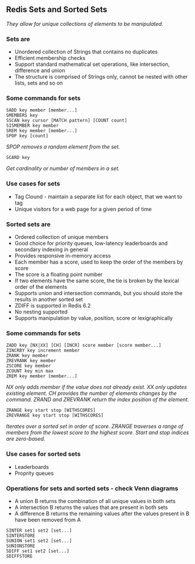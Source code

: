 ## Redis Sets and Sorted Sets

_They allow for unique collections of elements to be manipulated._

### Sets are

- Unordered collection of Strings that contains no duplicates
- Efficient membership checks
- Support standard mathematical set operations, like intersection, difference and union
- The structure is comprised of Strings only, cannot be nested with other lists, sets and so on

### Some commands for sets

```
SADD key member [member...]
SMEMBERS key
SSCAN key cursor [MATCH pattern] [COUNT count]
SISMEMBER key member
SREM key member [member...]
SPOP key [count]
```

_SPOP removes a random element from the set._

```
SCARD key
```

_Get cardinality or number of members in a set._

### Use cases for sets

- Tag Clound - maintain a separate list for each object, that we want to tag
- Unique visitors for a web page for a given period of time

### Sorted sets are

- Ordered collection of unique members
- Good choice for priority queues, low-latency leaderboards and secondary indexing in general
- Provides responsive in-memory access
- Each member has a score, used to keep the order of the members by score
- The score is a floating point number
- If two elements have the same score, the tie is broken by the lexical order of the elements
- Supports union and intersection commands, but you should store the results in another sorted set
- ZDIFF is supported in Redis 6.2
- No nesting supported
- Supports manipulation by value, position, score or lexigraphically

### Some commands for sets

```
ZADD key [NX|XX] [CH] [INCR] score member [score member...]
ZINCRBY key increment member
ZRANK key member
ZREVRANK key member
ZSCORE key member
ZCOUNT key min max
ZREM key member [member...]
```

_NX only adds member if the value does not already exist. XX only updates existing element. CH provides the number of elements changes by the command._
_ZRAND and ZREVRANK return the index position of the element._

```
ZRANGE key start stop [WITHSCORES]
ZREVRANGE key start stop [WITHSCORES]
```

_Iterates over a sorted set in order of score. ZRANGE traverses a range of members from the lowest score to the highest score. Start and stop indices are zero-based._

### Use cases for sorted sets

- Leaderboards
- Proprity queues

### Operations for sets and sorted sets - check Venn diagrams

- A union B returns the combination of all unique values in both sets
- A intersection B returns the values that are present in both sets
- A difference B returns the remaining values after the values present in B have been removed from A

```
SINTER set1 set2 [set...]
SINTERSTORE
SUNION set1 set2 [set...]
SUNIONSTORE
SDIFF set1 set2 [set...]
SDIFFSTORE
```
